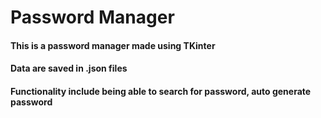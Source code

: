 # Password Manager
#### This is a password manager made using TKinter
#### Data are saved in .json files
#### Functionality include being able to search for password, auto generate password
